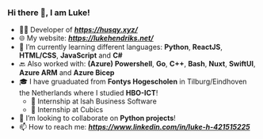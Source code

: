 ### Hi there 👋, I am Luke!
- 👨‍💻 Developer of ***https://husqy.xyz/***
- 🌐 My website: ***https://lukehendriks.net/***
- 🌱 I’m currently learning different languages: **Python**, **ReactJS**, **HTML/CSS**, **JavaScript** and **C#** 
- 🔙 Also worked with: **(Azure) Powershell**, **Go**, **C++**, **Bash**, **Nuxt**, **SwiftUI**, **Azure ARM** and **Azure Bicep**
- 🎓 I have gruaduated from **Fontys Hogescholen** in Tilburg/Eindhoven the Netherlands where I studied **HBO-ICT**!
   - 🧩 Internship at Isah Business Software
   - 🧩 Internship at Cubics 
- 👯 I’m looking to collaborate on **Python projects**!
- 📫 How to reach me: ***https://www.linkedin.com/in/luke-h-421515225***
